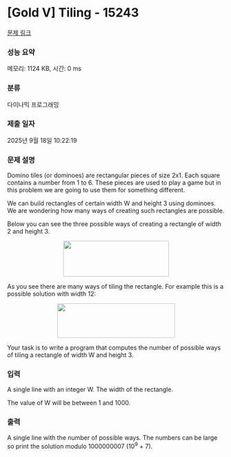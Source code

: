 # [Gold V] Tiling - 15243 

[문제 링크](https://www.acmicpc.net/problem/15243) 

### 성능 요약

메모리: 1124 KB, 시간: 0 ms

### 분류

다이나믹 프로그래밍

### 제출 일자

2025년 9월 18일 10:22:19

### 문제 설명

<p dir="ltr">Domino tiles (or dominoes) are rectangular pieces of size 2x1. Each square contains a number from 1 to 6. These pieces are used to play a game but in this problem we are going to use them for something different.</p>

<p dir="ltr">We can build rectangles of certain width W and height 3 using dominoes. We are wondering how many ways of creating such rectangles are possible.</p>

<p>Below you can see the three possible ways of creating a rectangle of width 2 and height 3.</p>

<p style="text-align:center"><img alt="" src="https://onlinejudgeimages.s3-ap-northeast-1.amazonaws.com/problem/15243/1.png" style="height:83px; width:245px"></p>

<p>As you see there are many ways of tiling the rectangle. For example this is a possible solution with width 12:</p>

<p style="text-align:center"><img alt="" src="https://onlinejudgeimages.s3-ap-northeast-1.amazonaws.com/problem/15243/2.gif" style="height:80px; width:273px"></p>

<p>Your task is to write a program that computes the number of possible ways of tiling a rectangle of width W and height 3.</p>

### 입력 

 <p dir="ltr">A single line with an integer W. The width of the rectangle.</p>

<p dir="ltr">The value of W will be between 1 and 1000.</p>

### 출력 

 <p dir="ltr">A single line with the number of possible ways. The numbers can be large so print the solution modulo 1000000007 (10<sup>9</sup> + 7).</p>

